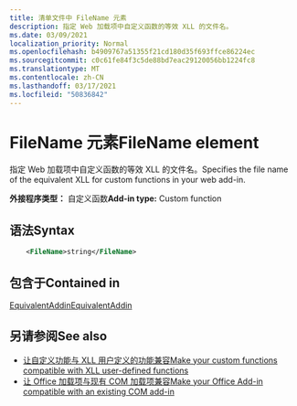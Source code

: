 ```yaml
---
title: 清单文件中 FileName 元素
description: 指定 Web 加载项中自定义函数的等效 XLL 的文件名。
ms.date: 03/09/2021
localization_priority: Normal
ms.openlocfilehash: b4909767a51355f21cd180d35f693ffce86224ec
ms.sourcegitcommit: c0c61fe84f3c5de88bd7eac29120056bb1224fc8
ms.translationtype: MT
ms.contentlocale: zh-CN
ms.lasthandoff: 03/17/2021
ms.locfileid: "50836842"
---
```

# <a name="filename-element"></a><span data-ttu-id="417b4-103">FileName 元素</span><span class="sxs-lookup"><span data-stu-id="417b4-103">FileName element</span></span>

<span data-ttu-id="417b4-104">指定 Web 加载项中自定义函数的等效 XLL 的文件名。</span><span class="sxs-lookup"><span data-stu-id="417b4-104">Specifies the file name of the equivalent XLL for custom functions in your web add-in.</span></span>

<span data-ttu-id="417b4-105">**外接程序类型：** 自定义函数</span><span class="sxs-lookup"><span data-stu-id="417b4-105">**Add-in type:** Custom function</span></span>

## <a name="syntax"></a><span data-ttu-id="417b4-106">语法</span><span class="sxs-lookup"><span data-stu-id="417b4-106">Syntax</span></span>

```XML
    <FileName>string</FileName>  
```

## <a name="contained-in"></a><span data-ttu-id="417b4-107">包含于</span><span class="sxs-lookup"><span data-stu-id="417b4-107">Contained in</span></span>

[<span data-ttu-id="417b4-108">EquivalentAddin</span><span class="sxs-lookup"><span data-stu-id="417b4-108">EquivalentAddin</span></span>](equivalentaddin.md)


## <a name="see-also"></a><span data-ttu-id="417b4-109">另请参阅</span><span class="sxs-lookup"><span data-stu-id="417b4-109">See also</span></span>

- [<span data-ttu-id="417b4-110">让自定义功能与 XLL 用户定义的功能兼容</span><span class="sxs-lookup"><span data-stu-id="417b4-110">Make your custom functions compatible with XLL user-defined functions</span></span>](../../excel/make-custom-functions-compatible-with-xll-udf.md)
- [<span data-ttu-id="417b4-111">让 Office 加载项与现有 COM 加载项兼容</span><span class="sxs-lookup"><span data-stu-id="417b4-111">Make your Office Add-in compatible with an existing COM add-in</span></span>](../../develop/make-office-add-in-compatible-with-existing-com-add-in.md)